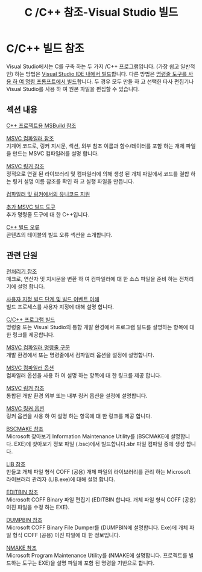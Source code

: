﻿---
title: C /C++ 참조-Visual Studio 빌드
description: C에 대 한 참조 콘텐츠 /C++ 프로젝트 시스템 및 Visual Studio의 도구를 작성 합니다.
ms.date: 05/06/2019
helpviewer_keywords:
- compiling source code [C++], additional information
- cl.exe compiler [C++], building programs
- linker [C++], building reference
- builds [C++], additional information
ms.assetid: 100b4ccf-572c-4d1f-970c-fa0bc0cc0d2d
ms.openlocfilehash: abe946ce516e915cd597a0f863c5949fed212bfa
ms.sourcegitcommit: da32511dd5baebe27451c0458a95f345144bd439
ms.translationtype: HT
ms.contentlocale: ko-KR
ms.lasthandoff: 05/07/2019
ms.locfileid: "65221448"
---
# <a name="cc-building-reference"></a>C/C++ 빌드 참조

Visual Studio에서는 C를 구축 하는 두 가지 /C++ 프로그램입니다. (가장 쉽고 일반적인) 하는 방법은 [Visual Studio IDE 내에서 빌드](../creating-and-managing-visual-cpp-projects.md)합니다. 다른 방법은 [명령줄 도구를 사용 하 여 명령 프롬프트에서 빌드](../building-on-the-command-line.md)합니다. 두 경우 모두 만들 하 고 선택한 타사 편집기나 Visual Studio를 사용 하 여 원본 파일을 편집할 수 있습니다.

## <a name="in-this-section"></a>섹션 내용

[C++ 프로젝트용 MSBuild 참조](msbuild-visual-cpp-overview.md)

[MSVC 컴파일러 참조](compiling-a-c-cpp-program.md)<br/>
기계어 코드로, 링커 지시문, 섹션, 외부 참조 이름과 함수/데이터를 포함 하는 개체 파일을 만드는 MSVC 컴파일러를 설명 합니다.

[MSVC 링커 참조](linking.md)<br/>
정적으로 연결 된 라이브러리 및 컴파일러에 의해 생성 된 개체 파일에서 코드를 결합 하는 링커 설명 이름 참조를 확인 하 고 실행 파일을 만듭니다.

[컴파일러 및 링커에서의 유니코드 지원](unicode-support-in-the-compiler-and-linker.md)

[추가 MSVC 빌드 도구](c-cpp-build-tools.md)<br/>
추가 명령줄 도구에 대 한 C++입니다.

[C++ 빌드 오류](../../error-messages/compiler-errors-1/c-cpp-build-errors.md)<br/>
콘텐츠의 테이블의 빌드 오류 섹션을 소개합니다.

## <a name="related-sections"></a>관련 단원

[ 전처리기 참조](../../preprocessor/c-cpp-preprocessor-reference.md)<br/>
매크로, 연산자 및 지시문을 변환 하 여 컴파일러에 대 한 소스 파일을 준비 하는 전처리기에 설명 합니다.

[사용자 지정 빌드 단계 및 빌드 이벤트 이해](../understanding-custom-build-steps-and-build-events.md)<br/>
빌드 프로세스를 사용자 지정에 대해 설명 합니다.

[C/C++ 프로그램 빌드](../projects-and-build-systems-cpp.md)<br/>
명령줄 또는 Visual Studio의 통합 개발 환경에서 프로그램 빌드를 설명하는 항목에 대한 링크를 제공합니다.

[MSVC 컴파일러 명령줄 구문](compiler-command-line-syntax.md)<br/>
개발 환경에서 또는 명령줄에서 컴파일러 옵션을 설정에 설명합니다.

[MSVC 컴파일러 옵션](compiler-options.md)<br/>
컴파일러 옵션을 사용 하 여 설명 하는 항목에 대 한 링크를 제공 합니다.

[MSVC 링커 참조](linking.md)<br/>
통합된 개발 환경 외부 또는 내부 링커 옵션을 설정에 설명합니다.

[MSVC 링커 옵션](linker-options.md)<br/>
링커 옵션을 사용 하 여 설명 하는 항목에 대 한 링크를 제공 합니다.

[BSCMAKE 참조](bscmake-reference.md)<br/>
Microsoft 찾아보기 Information Maintenance Utility를 (BSCMAKE에 설명합니다. EXE)에 찾아보기 정보 파일 (.bsc)에서 빌드합니다.sbr 파일 컴파일 중에 생성 합니다.

[LIB 참조](lib-reference.md)<br/>
만들고 개체 파일 형식 COFF (공용) 개체 파일의 라이브러리를 관리 하는 Microsoft 라이브러리 관리자 (LIB.exe)에 대해 설명 합니다.

[EDITBIN 참조](editbin-reference.md)<br/>
Microsoft COFF Binary 파일 편집기 (EDITBIN 합니다. 개체 파일 형식 COFF (공용) 이진 파일을 수정 하는 EXE).

[DUMPBIN 참조](dumpbin-reference.md)<br/>
Microsoft COFF Binary File Dumper를 (DUMPBIN에 설명합니다. Exe)에 개체 파일 형식 COFF (공용) 이진 파일에 대 한 정보입니다.

[NMAKE 참조](nmake-reference.md)<br/>
Microsoft Program Maintenance Utility를 (NMAKE에 설명합니다. 프로젝트를 빌드하는 도구는 EXE)을 설명 파일에 포함 된 명령을 기반으로 합니다.
